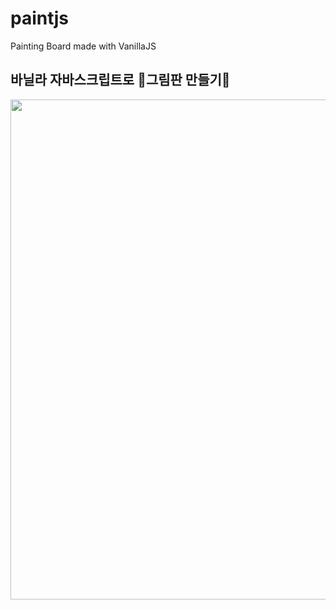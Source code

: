 # paintjs
Painting Board made with VanillaJS

바닐라 자바스크립트로 🎨그림판 만들기🎨
---


<img src="https://user-images.githubusercontent.com/68538657/101015687-1c92e200-35ab-11eb-886a-211f6464278b.gif" width="800">
